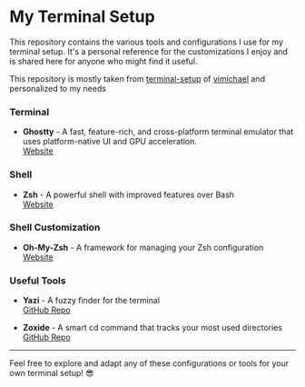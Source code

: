 # My Terminal Setup

This repository contains the various tools and configurations I use for my terminal setup. It's a personal reference for the customizations I enjoy and is shared here for anyone who might find it useful. 

This repository is mostly taken from [terminal-setup](https://github.com/vimichael/terminal-setup) of [vimichael](https://github.com/vimichael) and personalized to my needs

### Terminal

- **Ghostty** - A fast, feature-rich, and cross-platform terminal emulator that uses platform-native UI and GPU acceleration.  
  [Website](https://https://ghostty.org/)

### Shell

- **Zsh** - A powerful shell with improved features over Bash  
  [Website](https://www.zsh.org/)

### Shell Customization

- **Oh-My-Zsh** - A framework for managing your Zsh configuration  
  [Website](https://ohmyz.sh/)

### Useful Tools

- **Yazi** - A fuzzy finder for the terminal  
  [GitHub Repo](https://github.com/sxyazi/yazi)

- **Zoxide** - A smart cd command that tracks your most used directories  
  [GitHub Repo](https://github.com/ajeetdsouza/zoxide)

---

Feel free to explore and adapt any of these configurations or tools for your own terminal setup! 😎